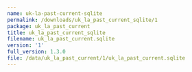 ```yaml
---
name: uk-la-past-current-sqlite
permalink: /downloads/uk_la_past_current_sqlite/1
package: uk_la_past_current
title: uk_la_past_current_sqlite
filename: uk_la_past_current.sqlite
version: '1'
full_version: 1.3.0
file: /data/uk_la_past_current/1/uk_la_past_current.sqlite
---
```

